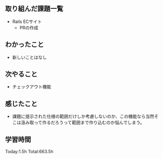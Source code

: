 ## 取り組んだ課題一覧
- Rails ECサイト
  - PRの作成
  
## わかったこと
- 新しいことはなし

## 次やること
- チェックアウト機能　

## 感じたこと
- 課題に提示された仕様の範囲だけしか考慮しないのか、この機能なら当然そこは汲み取って作るだろうって範囲まで作り込むのか悩んでしまう。
  
## 学習時間
Today:1.5h
Total:663.5h